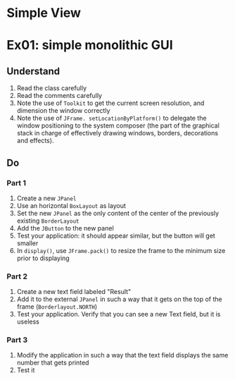 # Simple View

# Ex01: simple monolithic GUI

## Understand
1. Read the class carefully
2. Read the comments carefully
3. Note the use of ``Toolkit`` to get the current screen resolution, and dimension the window correctly
4. Note the use of ``JFrame. setLocationByPlatform()`` to delegate the window positioning to the system composer
   (the part of the graphical stack in charge of effectively drawing windows, borders, decorations and effects).

## Do
### Part 1
1. Create a new `JPanel`
2. Use an horizontal `BoxLayout` as layout
3. Set the new `JPanel` as the only content of the center of the previously existing `BorderLayout`
4. Add the `JButton` to the new panel 
5. Test your application: it should appear similar, but the button will get smaller
6. In `display()`, use `JFrame.pack()` to resize the frame to the minimum size prior to displaying

### Part 2
1. Create a new text field labeled "Result"
2. Add it to the external `JPanel` in such a way that it gets on the top of the frame (`Borderlayout.NORTH`)
3. Test your application. Verify that you can see a new Text field, but it is useless

### Part 3
1. Modify the application in such a way that the text field displays the same number that gets printed
2. Test it
